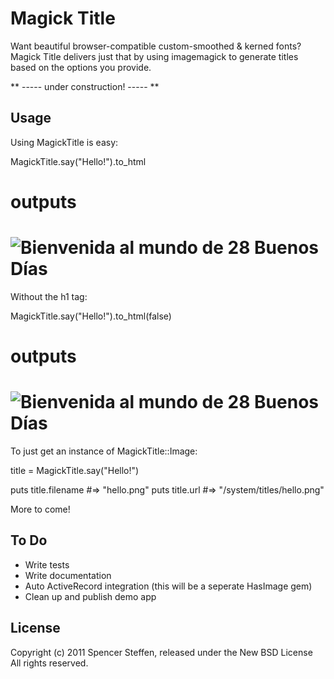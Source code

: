 Magick Title
============

Want beautiful browser-compatible custom-smoothed & kerned fonts? Magick Title delivers just that by using imagemagick to generate titles based on the options you provide.

** ----- under construction! ----- **
   
Usage
-----

Using MagickTitle is easy:

  MagickTitle.say("Hello!").to_html 
  
  # outputs
  # <h1><img src="/system/titles/hello.png" alt="Bienvenida al mundo de 28 Buenos Días " class="magick-title"></h1>

Without the h1 tag: 
  
  MagickTitle.say("Hello!").to_html(false)
  
  # outputs
  # <img src="/system/titles/hello.png" alt="Bienvenida al mundo de 28 Buenos Días " class="magick-title">


To just get an instance of MagickTitle::Image:

  title = MagickTitle.say("Hello!")
  
  puts title.filename #=> "hello.png"
  puts title.url #=> "/system/titles/hello.png"


More to come!

   
To Do
-----

* Write tests
* Write documentation
* Auto ActiveRecord integration (this will be a seperate HasImage gem)
* Clean up and publish demo app


License
-------

Copyright (c) 2011 Spencer Steffen, released under the New BSD License All rights reserved.